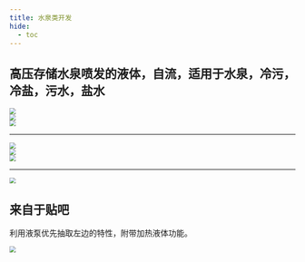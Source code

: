 ```yaml
---
title: 水泉类开发
hide:
  - toc
---
```


## 高压存储水泉喷发的液体，自流，适用于水泉，冷污，冷盐，污水，盐水

<img src="..\img\hotWater\1.png" style="zoom: 67%;" /> <br>
<img src="..\img\hotWater\2.png" style="zoom: 67%;" /> <br>
<img src="..\img\hotWater\3.png" style="zoom: 67%;" /> <br>

-----

<img src="..\img\hotWater\4.png" style="zoom: 67%;" /> <br>
<img src="..\img\hotWater\5.png" style="zoom: 67%;" /> <br>
<img src="..\img\hotWater\6.png" style="zoom: 67%;" /> <br>

-----

<img src="..\img\hotWater\7.png" style="zoom: 67%;" />

## 来自于贴吧

利用液泵优先抽取左边的特性，附带加热液体功能。

<img src="..\img\hotWater\8.png" style="zoom: 67%;" />